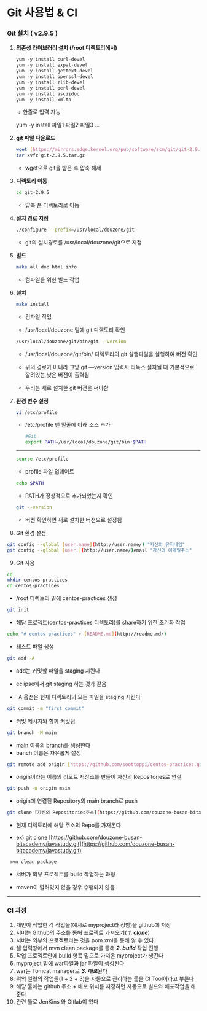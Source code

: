 # Git 사용법 & CI


### Git 설치 ( v2.9.5 )

1. **의존성 라이브러리 설치 (/root 디렉토리에서)**
   
    ```java
    yum -y install curl-devel
    yum -y install expat-devel
    yum -y install gettext-devel
    yum -y install openssl-devel
    yum -y install zlib-devel
    yum -y install perl-devel
    yum -y install asciidoc
    yum -y install xmlto
    ```
    
    → 한줄로 입력 가능
    
    yum -y install 파일1  파일2  파일3 ... 
    
   
   
1. **git 파일 다운로드**
   
    ```bash
    wget [https://mirrors.edge.kernel.org/pub/software/scm/git/git-2.9.5.tar.gz](https://mirrors.edge.kernel.org/pub/software/scm/git/git-2.9.5.tar.gz)
    tar xvfz git-2.9.5.tar.gz
    ```
    
    - wget으로 git을 받은 후 압축 해제
    
      
    
2. **디렉토리 이동**
   
    ```bash
    cd git-2.9.5
    ```
    
    - 압축 푼 디렉토리로 이동
    
      
    
3. **설치 경로 지정**
   
    ```bash
    ./configure --prefix=/usr/local/douzone/git
    ```
    
    - git의 설치경로를 /usr/local/douzone/git으로 지정
    
      
    
4. **빌드**
   
    ```bash
    make all doc html info
    ```
    
    - 컴파일을 위한 빌드 작업
    
      
    
5. **설치**
   
    ```bash
    make install
    ```
    
    - 컴파일 작업
    
    - /usr/local/douzone 밑에 git 디렉토리 확인
    
      
    
    ```bash
    /usr/local/douzone/git/bin/git --version
    ```
    
    - /usr/local/douzone/git/bin/ 디렉토리의 git 실행파일을 실행하여 버전 확인
    
    - 위의 경로가 아니라 그냥 git —version  입력시 리눅스 설치될 때 기본적으로 깔려있는 낮은 버전이 출력됨
    
    - 우리는 새로 설치한 git 버전을 써야함
    
      
    
6. **환경 변수 설정**
   
    ```bash
    vi /etc/profile
    ```
    
    - /etc/profile 맨 밑줄에 아래 소스 추가
      
        ```bash
        #Git
        export PATH=/usr/local/douzone/git/bin:$PATH
        ```
        
    
    ---
    
    ```bash
    source /etc/profile
    ```
    
    - profile 파일 업데이트
    
      
    
    ```bash
    echo $PATH
    ```
    
    - PATH가 정상적으로 추가되었는지 확인
    
      
    
    ```bash
    git --version
   ```
   
   - 버전 확인하면 새로 설치한 버전으로 설정됨
   
     
   
8.  Git 환경 설정

```bash
git config --global [user.name](http://user.name/) "자신의 유저네임"
git config --global [user.](http://user.name/)email "자신의 이메일주소"
```



9. Git 사용

```bash
cd
mkdir centos-practices
cd centos-practices
```

- /root 디렉토리 밑에 centos-practices 생성

  

```bash
git init
```

- 해당 프로젝트(centos-practices 디렉토리)를 share하기 위한 초기화 작업

  

```bash
echo "# centos-practices" > [README.md](http://readme.md/)
```

- 테스트 파일 생성

  

```bash
git add -A
```

- add는 커밋할 파일을 staging 시킨다

- eclipse에서 git staging 하는 것과 같음

- -A 옵션은 현재 디렉토리의 모든 파일을 staging 시킨다

  

```bash
git commit -m "first commit"
```

- 커밋 메시지와 함께 커밋됨

  

```bash
git branch -M main
```

- main 이름의 branch를 생성한다
- banch 이름은 자유롭게 설정

```bash
git remote add origin [https://github.com/soottoppi/centos-practices.git](https://github.com/soottoppi/centos-practices.git)
```

- origin이라는 이름의 리모트 저장소를 만들어 자신의 Repositories로 연결

  

```bash
git push -u origin main
```

- origin에 연결된 Repository의 main branch로 push

  

```bash
git clone [자신의 Repositories주소](https://github.com/douzone-busan-bitacademy/javastudy.git)
```

- 현재 디렉토리에 해당 주소의 Repo를 가져온다

- ex) git clone [https://github.com/douzone-busan-bitacademy/javastudy.git](https://github.com/douzone-busan-bitacademy/javastudy.git)

  

```bash
 mvn clean package
```

- 서버가 외부 프로젝트를 build 작업하는 과정

- maven이 깔려있지 않을 경우 수행되지 않음

  

---

### CI 과정

1. 개인이 작업한 각 작업물(예시로 myproject라 정함)을 github에 저장
2. 서버는 GIthub의 주소를 통해 프로젝트 가져오기( ***1. clone***)
3. 서버는 외부의 프로젝트라는 것을 pom.xml을 통해 알 수 있다
4. 쉘 입력창에서 mvn clean package를 통해 ***2. build*** 작업 진행
5. 작업 프로젝트안에 build 항목 밑으로 가져온 myproject가 생긴다
6. myproject 밑에 war파일과 jar 파일이 생성된다
7. war는 Tomcat manager로 ***3. 배포***된다
8. 위의 일련의 작업들(1 + 2 + 3)을 자동으로 관리하는 툴을 CI Tool이라고 부른다
9. 해당 툴에는 github 주소 + 배포 위치를 지정하면 자동으로 빌드와 배포작업을 해준다
10. 관련 툴로 JenKins 와 Gitlab이 있다